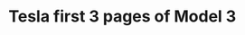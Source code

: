# Tesla first 3 pages of Model 3

<!-- pictures To be added later on -->

<!-- assignment details to be added later on -->

<!-- explanation about how run the app to be added later -->